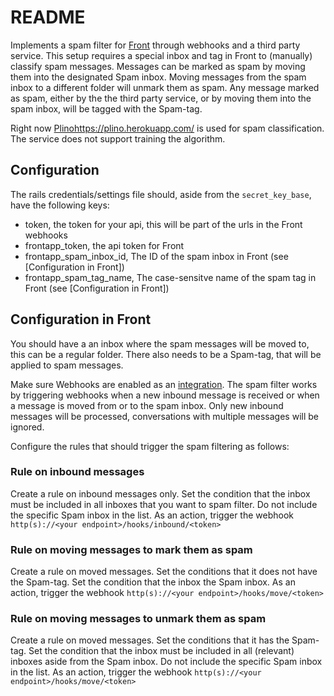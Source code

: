 # README

Implements a spam filter for [Front](https://frontapp.com) through webhooks and a third party service. This setup requires a special inbox and tag in Front to (manually) classify spam messages. Messages can be marked as spam by moving them into the designated Spam inbox. Moving messages from the spam inbox to a different folder will unmark them as spam. Any message marked as spam, either by the the third party service, or by moving them into the spam inbox, will be tagged with the Spam-tag.

Right now [Plino]()https://plino.herokuapp.com/ is used for spam classification. The service does not support training the algorithm.

## Configuration

The rails credentials/settings file should, aside from the `secret_key_base`, have the following keys:

- token, the token for your api, this will be part of the urls in the Front webhooks
- frontapp_token, the api token for Front
- frontapp_spam_inbox_id, The ID of the spam inbox in Front (see [Configuration in Front])
- frontapp_spam_tag_name, The case-sensitve name of the spam tag in Front (see [Configuration in Front])

## Configuration in Front

You should have a an inbox where the spam messages will be moved to, this can be a regular folder. There also needs to be a Spam-tag, that will be applied to spam messages.

Make sure Webhooks are enabled as an [integration](https://app.frontapp.com/settings/integrations/native).
The spam filter works by triggering webhooks when a new inbound message is received or when a message is moved from or to the spam inbox. Only new inbound messages will be processed, conversations with multiple messages will be ignored.

Configure the rules that should trigger the spam filtering as follows:

### Rule on inbound messages

Create a rule on inbound messages only. Set the condition that the inbox must be included in all inboxes that you want to spam filter. Do not include the specific Spam inbox in the list. As an action, trigger the webhook `http(s)://<your endpoint>/hooks/inbound/<token>`

### Rule on moving messages to mark them as spam

Create a rule on moved messages. Set the conditions that it does not have the Spam-tag. Set the condition that the inbox the Spam inbox. As an action, trigger the webhook `http(s)://<your endpoint>/hooks/move/<token>`

### Rule on moving messages to unmark them as spam

Create a rule on moved messages. Set the conditions that it has the Spam-tag. Set the condition that the inbox must be included in all (relevant) inboxes aside from the Spam inbox. Do not include the specific Spam inbox in the list. As an action, trigger the webhook `http(s)://<your endpoint>/hooks/move/<token>`